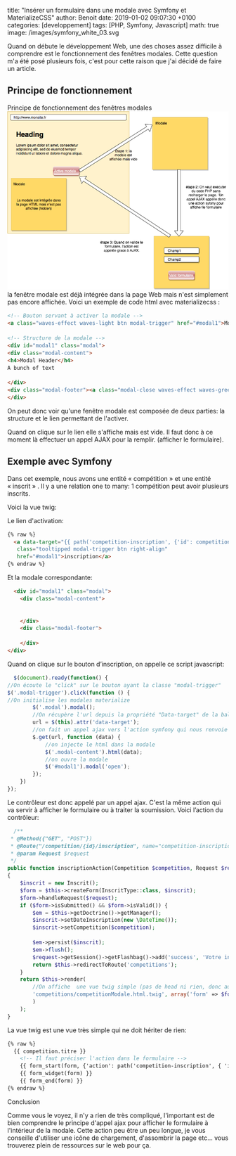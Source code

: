 title: "Insérer un formulaire dans une modale avec Symfony et MaterializeCSS"
author: Benoit
date: 2019-01-02 09:07:30 +0100
categories: [developpement]
tags: [PHP, Symfony, Javascript]
math: true
image: /images/symfony_white_03.svg

Quand on débute le développement Web, une des choses assez difficile à comprendre est le fonctionnement des fenêtres modales. Cette question m'a été posé plusieurs fois, c'est pour cette raison que j'ai décidé de faire un article.

## Principe de fonctionnement

Principe de fonctionnement des fenêtres modales 
![fonctionnement modale](/images/modale.png)
la fenêtre modale est déjà intégrée dans la page Web mais n'est simplement pas encore affichée. Voici un exemple de code html avec materializecss :
```html
<!-- Bouton servant à activer la modale -->
<a class="waves-effect waves-light btn modal-trigger" href="#modal1">Modal</a>

<!-- Structure de la modale -->
<div id="modal1" class="modal">
<div class="modal-content">
<h4>Modal Header</h4>
A bunch of text

</div>
<div class="modal-footer"><a class="modal-close waves-effect waves-green btn-flat" href="#!">Agree</a></div>
</div>
```

On peut donc voir qu'une fenêtre modale est composée de deux parties: la structure et le lien permettant de l'activer.

Quand on clique sur le lien elle s'affiche mais est vide. Il faut donc à ce moment là effectuer un appel AJAX pour la remplir. (afficher le formulaire).

## Exemple avec Symfony


Dans cet exemple, nous avons une entité « compétition » et une entité « inscrit » . Il y a une relation one to many: 1 compétition peut avoir plusieurs inscrits.


Voici la vue twig:

Le lien d'activation:


```html
{% raw %}
  <a data-target="{{ path('competition-inscription', {'id': competition.id}) }}" data-tooltip="voir"
   class="tooltipped modal-trigger btn right-align"
   href="#modal1">inscription</a>
{% endraw %}
```


Et la modale correspondante:


```html
  <div id="modal1" class="modal">
    <div class="modal-content">


    </div>
    <div class="modal-footer">

    </div>
</div>
```


Quand on clique sur le bouton d’inscription, on appelle ce script javascript:


```javascript
  $(document).ready(function() {
//On écoute le "click" sur le bouton ayant la classe "modal-trigger"
$('.modal-trigger').click(function () {
//On initialise les modales materialize
        $('.modal').modal();
        //On récupère l'url depuis la propriété "Data-target" de la balise html a
        url = $(this).attr('data-target');
        //on fait un appel ajax vers l'action symfony qui nous renvoie la vue
        $.get(url, function (data) {
            //on injecte le html dans la modale
            $('.modal-content').html(data);
            //on ouvre la modale
            $('#modal1').modal('open');
        });
    })
});
```


Le contrôleur est donc appelé par un appel ajax. C'est la même action qui va servir à afficher le formulaire ou à traiter la soumission. Voici l’action du contrôleur:


```php
  /**
 * @Method({"GET", "POST"})
 * @Route("/competition/{id}/inscription", name="competition-inscription")
 * @param Request $request
 */
public function inscriptionAction(Competition $competition, Request $request)
{
    $inscrit = new Inscrit();
    $form = $this->createForm(InscritType::class, $inscrit);
    $form->handleRequest($request);
    if ($form->isSubmitted() && $form->isValid()) {
        $em = $this->getDoctrine()->getManager();
        $inscrit->setDateInscription(new \DateTime());
        $inscrit->setCompetition($competition);

        $em->persist($inscrit);
        $em->flush();
        $request->getSession()->getFlashbag()->add('success', 'Votre inscription a été enregistré.');
        return $this->redirectToRoute('competitions');
    }
    return $this->render(
        //On affiche  une vue twig simple (pas de head ni rien, donc aucun héritage de template...) qui sera intégrée dans la modale.
        'competitions/competitionModale.html.twig', array('form' => $form->createView(), 'competition' => $competition
        )
    );
}
```

La vue twig est une vue très simple qui ne doit hériter de rien:


```html
{% raw %}
  {{ competition.titre }}
    <!-- Il faut préciser l'action dans le formulaire -->
    {{ form_start(form, {'action': path('competition-inscription', { 'id': competition.id })}) }}
    {{ form_widget(form) }}
    {{ form_end(form) }}
{% endraw %}
```

Conclusion

Comme vous le voyez, il n'y a rien de très compliqué, l'important est de bien comprendre le principe d'appel ajax pour afficher le formulaire à l'intérieur de la modale. Cette action peu être un peu longue, je vous conseille d'utiliser une icône de chargement, d'assombrir la page etc&#8230; vous trouverez plein de ressources sur le web pour ça.
